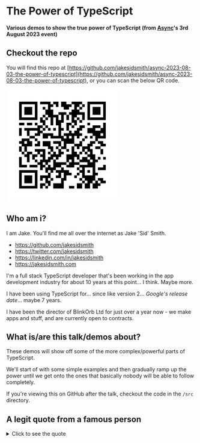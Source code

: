 # The Power of TypeScript

**Various demos to show the true power of TypeScript (from [Async](https://asyncjs.com)'s 3rd August 2023 event)**

## Checkout the repo

You will find this repo at [https://github.com/jakesidsmith/async-2023-08-03-the-power-of-typescript](https://github.com/jakesidsmith/async-2023-08-03-the-power-of-typescript), or you can scan the below QR code.

![QR Code link to repository](/images/qr-code.png)

## Who am i?

I am Jake. You'll find me all over the internet as Jake 'Sid' Smith.

- https://github.com/jakesidsmith
- https://twitter.com/jakesidsmith
- https://linkedin.com/in/jakesidsmith
- https://jakesidsmith.com

I'm a full stack TypeScript developer that's been working in the app development industry for about 10 years at this point... I think. Maybe more.

I have been using TypeScript for... since like version 2... _Google's release date_... maybe 7 years.

I have been the director of BlinkOrb Ltd for just over a year now - we make apps and stuff, and are currently open to contracts.

## What is/are this talk/demos about?

These demos will show off some of the more complex/powerful parts of TypeScript.

We'll start of with some simple examples and then gradually ramp up the power until we get onto the ones that basically nobody will be able to follow completely.

If you're viewing this on GitHub after the talk, checkout the code in the `/src` directory.

## A legit quote from a famous person

<details>
  <summary>Click to see the quote</summary>

![You underestimate the power of the TypeScript. If you will not fight the types, then you will meet yor bugs](/images/the-power-of-the-typescript.png)

Yes, it's a legit quote. That's [insert famous programmer] in the helmet.

Original image found at https://www.pinterest.co.uk/pin/755619643699505528/

I chose this quote because it actually covers 2 important points:

1. There are many people that probably don't really utilize all the powerful features that TypeScript provides.
2. Most people, when starting out with TypeScript, will get very annoyed with type errors and, not truly understanding how useful they are, will end up typing everything as "any" which will only cause them further struggles.

Avoid "any" at all costs. 😉

<details>
  <summary>Click to see related extra meme</summary>

![Knight wearing armor with an arrow through the tiny gap in his helmet labelled "as any"](/images/typescript-code.png)

Image found at https://devrant.com/rants/3015646/i-dont-usually-post-memes-but-this-one-is-just-a-little-too-on-the-nose

</details>

</details>
